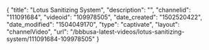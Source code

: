 {
    "title": "Lotus Sanitizing System",
    "description": "",
    "channelid": "111091684",
    "videoid": "109978505",
    "date_created": "1502520422",
    "date_modified": "1504049170",
    "type": "captivate",
    "layout": "channelVideo",
    "url": "\/bbbusa-latest-videos\/lotus-sanitizing-system\/111091684-109978505"
}